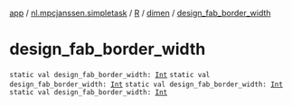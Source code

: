[app](../../../index.md) / [nl.mpcjanssen.simpletask](../../index.md) / [R](../index.md) / [dimen](index.md) / [design_fab_border_width](.)

# design_fab_border_width

`static val design_fab_border_width: `[`Int`](https://kotlinlang.org/api/latest/jvm/stdlib/kotlin/-int/index.html)
`static val design_fab_border_width: `[`Int`](https://kotlinlang.org/api/latest/jvm/stdlib/kotlin/-int/index.html)
`static val design_fab_border_width: `[`Int`](https://kotlinlang.org/api/latest/jvm/stdlib/kotlin/-int/index.html)
`static val design_fab_border_width: `[`Int`](https://kotlinlang.org/api/latest/jvm/stdlib/kotlin/-int/index.html)